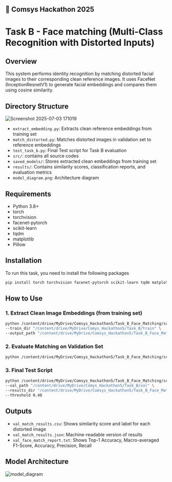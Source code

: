 🚀 Comsys Hackathon 2025
-------------------------

# Task B - Face matching (Multi-Class Recognition with Distorted Inputs) 

## Overview
This system performs identity recognition by matching distorted facial images to their corresponding clean reference images.
It uses FaceNet (InceptionResnetV1) to generate facial embeddings and compares them using cosine similarity.

## Directory Structure
![Screenshot 2025-07-03 171019](https://github.com/user-attachments/assets/d5ee13c4-9d41-4e10-8f76-9d3e0e647c02)



- `extract_embedding.py`: Extracts clean reference embeddings from training set
- `match_distorted.py`: Matches distorted images in validation set to reference embeddings
- `test_task_b.py`: Final Test script for Task B evaluation
- `src/`: contains all source codes 
- `saved_models/`: Stores extracted clean embeddings from training set
- `results/`: Contains similarity scores, classification reports, and evaluation metrics
- `model_diagram.png`: Architecture diagram


## Requirements
- Python 3.8+
- torch
- torchvision
- facenet-pytorch
- scikit-learn
- tqdm
- matplotlib
- Pillow

## Installation 
To run this task, you need to install the following packages
```bash
pip install torch torchvision facenet-pytorch scikit-learn tqdm matplotlib Pillow
```

## How to Use

### 1. Extract Clean Image Embeddings (from training set)
```bash
python /content/drive/MyDrive/Comsys_Hackathon5/Task_B_Face_Matching/src/extract_embedding.py \
--train_dir "/content/drive/MyDrive/Comys_Hackathon5/Task_B/train" \
--output_path "/content/drive/MyDrive/Comsys_Hackathon5/Task_B_Face_Matching/saved_models/reference_embeddings.pt"
```
### 2.  Evaluate Matching on Validation Set
```bash
python /content/drive/MyDrive/Comsys_Hackathon5/Task_B_Face_Matching/src/match_distorted.py
```
### 3. Final Test Script
```bash
python /content/drive/MyDrive/Comsys_Hackathon5/Task_B_Face_Matching/src/test_task_b.py \
--val_path "/content/drive/MyDrive/Comys_Hackathon5/Task_B/val" \
--results_dir "/content/drive/MyDrive/Comsys_Hackathon5/Task_B_Face_Matching/results" \
--threshold 0.48

```

## Outputs
- `val_match_results.csv`: Shows similarity score and label for each distorted image
- `val_match_results.json`: Machine-readable version of results
- `val_face_match_report.txt`: Shows Top-1 Accuracy, Macro-averaged F1-Score, Accuracy, Precision, Recall

## Model Architecture
![model_diagram](https://github.com/user-attachments/assets/04e25478-5171-44e0-b58c-b8a4c6b66bad)
